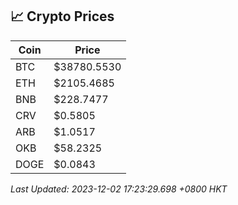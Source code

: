 ## 📈 Crypto Prices

| Coin | Price |
| ---- | ----- |
| BTC | $38780.5530 |
| ETH | $2105.4685 |
| BNB | $228.7477 |
| CRV | $0.5805 |
| ARB | $1.0517 |
| OKB | $58.2325 |
| DOGE | $0.0843 |

_Last Updated: 2023-12-02 17:23:29.698 +0800 HKT_